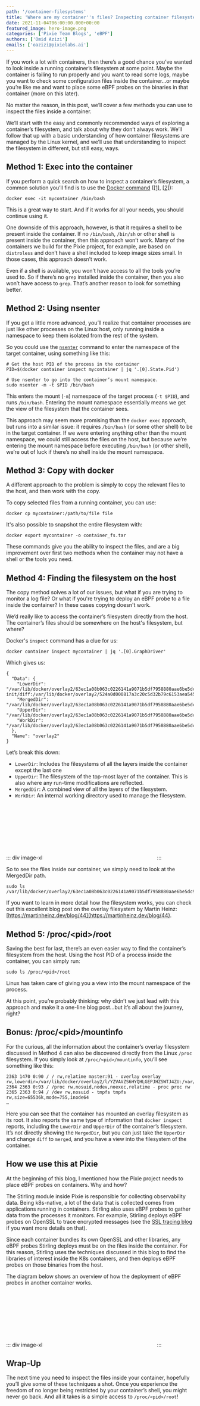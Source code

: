 ```yaml
---
path: '/container-filesystems'
title: 'Where are my container''s files? Inspecting container filesystems'
date: 2021-11-04T06:00:00.000+00:00
featured_image: hero-image.png
categories: ['Pixie Team Blogs', 'eBPF']
authors: ['Omid Azizi']
emails: ['oazizi@pixielabs.ai']
---
```


If you work a lot with containers, then there’s a good chance you’ve wanted to look inside a running container’s filesystem at some point. Maybe the container is failing to run properly and you want to read some logs, maybe you want to check some configuration files inside the container...or maybe you’re like me and want to place some eBPF probes on the binaries in that container (more on this later).

No matter the reason, in this post, we’ll cover a few methods you can use to inspect the files inside a container.

We’ll start with the easy and commonly recommended ways of exploring a container’s filesystem, and talk about why they don’t always work. We’ll follow that up with a basic understanding of how container filesystems are managed by the Linux kernel, and we’ll use that understanding to inspect the filesystem in different, but still easy, ways.

## Method 1: Exec into the container

If you perform a quick search on how to inspect a container’s filesystem, a common solution you’ll find is to use the [Docker command](https://docs.docker.com/engine/reference/commandline/exec/) ([[1]](https://stackoverflow.com/questions/20813486/exploring-docker-containers-file-system), [[2]](https://www.baeldung.com/ops/docker-container-filesystem)):

```
docker exec -it mycontainer /bin/bash
```

This is a great way to start. And if it works for all your needs, you should continue using it.

One downside of this approach, however, is that it requires a shell to be present inside the container. If no `/bin/bash`, `/bin/sh` or other shell is present inside the container, then this approach won’t work. Many of the containers we build for the Pixie project, for example, are based on `distroless` and don’t have a shell included to keep image sizes small. In those cases, this approach doesn’t work.

Even if a shell is available, you won’t have access to all the tools you’re used to. So if there’s no `grep` installed inside the container, then you also won’t have access to `grep`. That’s another reason to look for something better.

## Method 2: Using nsenter

If you get a little more advanced, you’ll realize that container processes are just like other processes on the Linux host, only running inside a namespace to keep them isolated from the rest of the system.

So you could use the [`nsenter`](https://man7.org/linux/man-pages/man1/nsenter.1.html) command to enter the namespace of the target container, using something like this:

```
# Get the host PID of the process in the container
PID=$(docker container inspect mycontainer | jq '.[0].State.Pid')

# Use nsenter to go into the container’s mount namespace.
sudo nsenter -m -t $PID /bin/bash
```

This enters the mount (`-m`) namespace of the target process (`-t $PID`), and runs `/bin/bash`. Entering the mount namespace essentially means we get the view of the filesystem that the container sees.

This approach may seem more promising than the `docker exec` approach, but runs into a similar issue: it requires `/bin/bash` (or some other shell) to be in the target container. If we were entering anything other than the mount namespace, we could still access the files on the host, but because we’re entering the mount namespace before executing `/bin/bash` (or other shell), we’re out of luck if there’s no shell inside the mount namespace.

## Method 3: Copy with docker

A different approach to the problem is simply to copy the relevant files to the host, and then work with the copy.

To copy selected files from a running container, you can use:

```
docker cp mycontainer:/path/to/file file
```

It's also possible to snapshot the entire filesystem with:
```
docker export mycontainer -o container_fs.tar
```

These commands give you the ability to inspect the files, and are a big improvement over first two methods when the container may not have a shell or the tools you need.

## Method 4: Finding the filesystem on the host

The copy method solves a lot of our issues, but what if you are trying to monitor a log file? Or what if you're trying to deploy an eBPF probe to a file inside the container? In these cases copying doesn't work. 

We’d really like to access the container’s filesystem directly from the host. The container’s files should be somewhere on the host's filesystem, but where?

Docker's `inspect` command has a clue for us:
```
docker container inspect mycontainer | jq '.[0].GraphDriver'
```

Which gives us:

```
{
  "Data": {
    "LowerDir": "/var/lib/docker/overlay2/63ec1a08b063c0226141a9071b5df7958880aae6be5dc9870a279a13ff7134ab-init/diff:/var/lib/docker/overlay2/524a0d000817a3c20c5d32b79c6153aea545ced8eed7b78ca25e0d74c97efc0d/diff",
    "MergedDir": "/var/lib/docker/overlay2/63ec1a08b063c0226141a9071b5df7958880aae6be5dc9870a279a13ff7134ab/merged",
    "UpperDir": "/var/lib/docker/overlay2/63ec1a08b063c0226141a9071b5df7958880aae6be5dc9870a279a13ff7134ab/diff",
    "WorkDir": "/var/lib/docker/overlay2/63ec1a08b063c0226141a9071b5df7958880aae6be5dc9870a279a13ff7134ab/work"
  },
  "Name": "overlay2"
}
```

Let’s break this down:
 - `LowerDir`: Includes the filesystems of all the layers inside the container except the last one
 - `UpperDir`: The filesystem of the top-most layer of the container. This is also where any run-time modifications are reflected.
 - `MergedDir`: A combined view of all the layers of the filesystem.
 - `WorkDir`: An internal working directory used to manage the filesystem.

::: div image-xl
<svg title='Structure of container filesystems based on overlayfs.' src='overlayfs.png' />
:::

So to see the files inside our container, we simply need to look at the MergedDir path.

```
sudo ls /var/lib/docker/overlay2/63ec1a08b063c0226141a9071b5df7958880aae6be5dc9870a279a13ff7134ab/merged
```

If you want to learn in more detail how the filesystem works, you can check out this excellent blog post on the overlay filesystem by Martin Heinz: [https://martinheinz.dev/blog/44](https://martinheinz.dev/blog/44).

## Method 5: /proc/&lt;pid&gt;/root

Saving the best for last, there’s an even easier way to find the container’s filesystem from the host. Using the host PID of a process inside the container, you can simply run:

```
sudo ls /proc/<pid>/root
```

Linux has taken care of giving you a view into the mount namespace of the process.

At this point, you’re probably thinking: why didn’t we just lead with this approach and make it a one-line blog post...but it’s all about the journey, right?

## Bonus: /proc/&lt;pid&gt;/mountinfo
For the curious, all the information about the container’s overlay filesystem discussed in Method 4 can also be discovered directly from the Linux `/proc` filesystem. If you simply look at `/proc/<pid>/mountinfo`, you’ll see something like this:

```
2363 1470 0:90 / / rw,relatime master:91 - overlay overlay rw,lowerdir=/var/lib/docker/overlay2/l/YZVAVZS6HYQHLGEPJHZSWTJ4ZU:/var/lib/docker/overlay2/l/ZYW5O24UWWKAUH6UW7K2DGV3PB,upperdir=/var/lib/docker/overlay2/63ec1a08b063c0226141a9071b5df7958880aae6be5dc9870a279a13ff7134ab/diff,workdir=/var/lib/docker/overlay2/63ec1a08b063c0226141a9071b5df7958880aae6be5dc9870a279a13ff7134ab/work
2364 2363 0:93 / /proc rw,nosuid,nodev,noexec,relatime - proc proc rw
2365 2363 0:94 / /dev rw,nosuid - tmpfs tmpfs rw,size=65536k,mode=755,inode64
…
```

Here you can see that the container has mounted an overlay filesystem as its root. It also reports the same type of information that `docker inspect` reports, including the `LowerDir` and `UpperDir` of the container’s filesystem. It’s not directly showing the `MergedDir`, but you can just take the `UpperDir` and change `diff` to `merged`, and you have a view into the filesystem of the container.

## How we use this at Pixie
At the beginning of this blog, I mentioned how the Pixie project needs to place eBPF probes on containers. Why and how?

The Stirling module inside Pixie is responsible for collecting observability data. Being k8s-native, a lot of the data that is collected comes from applications running in containers. Stirling also uses eBPF probes to gather data from the processes it monitors. For example, Stirling deploys eBPF probes on OpenSSL to trace encrypted messages (see the [SSL tracing blog](https://blog.px.dev/ebpf-openssl-tracing/) if you want more details on that).

Since each container bundles its own OpenSSL and other libraries, any eBPF probes Stirling deploys must be on the files inside the container. For this reason, Stirling uses the techniques discussed in this blog to find the libraries of interest inside the K8s containers, and then deploys eBPF probes on those binaries from the host.

The diagram below shows an overview of how the deployment of eBPF probes in another container works.


::: div image-xl
<svg title='Stirling deploys eBPF probes on other containers by mounting the host filesystem, and then finding the target container filesystem on the host.' src='accessing-container-files.png' />
:::

## Wrap-Up

The next time you need to inspect the files inside your container, hopefully you’ll give some of these techniques a shot. Once you experience the freedom of no longer being restricted by your container’s shell, you might never go back. And all it takes is a simple access to `/proc/<pid>/root`! 

